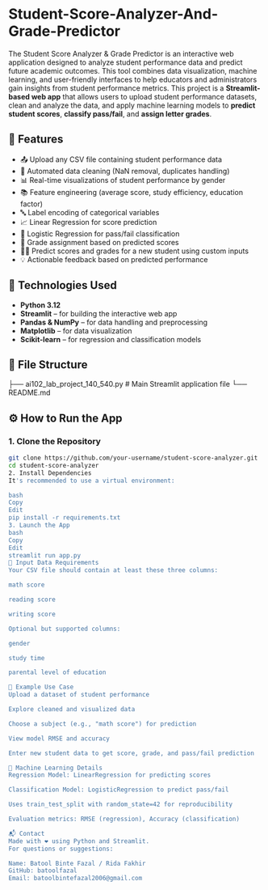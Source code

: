 # Student-Score-Analyzer-And-Grade-Predictor
The Student Score Analyzer &amp; Grade Predictor is an interactive web application designed to analyze student performance data and predict future academic outcomes. This tool combines data visualization, machine learning, and user-friendly interfaces to help educators and administrators gain insights from student performance metrics.
This project is a **Streamlit-based web app** that allows users to upload student performance datasets, clean and analyze the data, and apply machine learning models to **predict student scores**, **classify pass/fail**, and **assign letter grades**.

## 🚀 Features
- 📤 Upload any CSV file containing student performance data  
- 🧹 Automated data cleaning (NaN removal, duplicates handling)  
- 📊 Real-time visualizations of student performance by gender  
- 📚 Feature engineering (average score, study efficiency, education factor)  
- 🔤 Label encoding of categorical variables  
- 📈 Linear Regression for score prediction  
- 🧠 Logistic Regression for pass/fail classification  
- 🏅 Grade assignment based on predicted scores  
- 🧑‍🎓 Predict scores and grades for a new student using custom inputs  
- 💡 Actionable feedback based on predicted performance

## 🧪 Technologies Used
- **Python 3.12**
- **Streamlit** – for building the interactive web app  
- **Pandas & NumPy** – for data handling and preprocessing  
- **Matplotlib** – for data visualization  
- **Scikit-learn** – for regression and classification models

## 📂 File Structure
├── ai102_lab_project_140_540.py # Main Streamlit application file
└── README.md 

## ⚙️ How to Run the App

### 1. Clone the Repository
```bash
git clone https://github.com/your-username/student-score-analyzer.git
cd student-score-analyzer
2. Install Dependencies
It's recommended to use a virtual environment:

bash
Copy
Edit
pip install -r requirements.txt
3. Launch the App
bash
Copy
Edit
streamlit run app.py
📄 Input Data Requirements
Your CSV file should contain at least these three columns:

math score

reading score

writing score

Optional but supported columns:

gender

study time

parental level of education

📘 Example Use Case
Upload a dataset of student performance

Explore cleaned and visualized data

Choose a subject (e.g., "math score") for prediction

View model RMSE and accuracy

Enter new student data to get score, grade, and pass/fail prediction

🤖 Machine Learning Details
Regression Model: LinearRegression for predicting scores

Classification Model: LogisticRegression to predict pass/fail

Uses train_test_split with random_state=42 for reproducibility

Evaluation metrics: RMSE (regression), Accuracy (classification)

📬 Contact
Made with ❤️ using Python and Streamlit.
For questions or suggestions:

Name: Batool Binte Fazal / Rida Fakhir
GitHub: batoolfazal 
Email: batoolbintefazal2006@gmail.com
